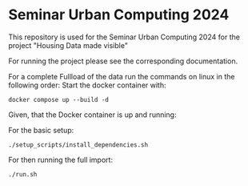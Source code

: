 # Seminar Urban Computing 2024

This repository is used for the Seminar Urban Computing 2024 for the project "Housing Data made visible"

For running the project please see the corresponding documentation. 

For a complete Fullload of the data run the commands on linux in the following order:
Start the docker container with: 
```
docker compose up --build -d
```
Given, that the Docker container is up and running:

For the basic setup:
```
./setup_scripts/install_dependencies.sh
```

For then running the full import:
```
./run.sh
```